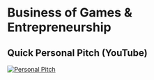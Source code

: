 # Business of Games & Entrepreneurship

## Quick Personal Pitch (YouTube)
[![Personal Pitch](https://img.youtube.com/vi/nBYAA9d1vYY/0.jpg)](https://www.youtube.com/watch?v=nBYAA9d1vYY")
